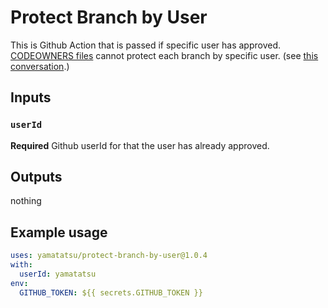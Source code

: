 # Protect Branch by User

This is Github Action that is passed if specific user has approved.
[CODEOWNERS files](https://help.github.com/en/github/creating-cloning-and-archiving-repositories/about-code-owners) cannot protect each branch by specific user. (see [this conversation](https://github.community/t5/How-to-use-Git-and-GitHub/CODEOWNER-Required-Reviews/td-p/1128).)

## Inputs

### `userId`

**Required** Github userId for that the user has already approved.

## Outputs

nothing

## Example usage

```yaml
uses: yamatatsu/protect-branch-by-user@1.0.4
with:
  userId: yamatatsu
env:
  GITHUB_TOKEN: ${{ secrets.GITHUB_TOKEN }}
```
